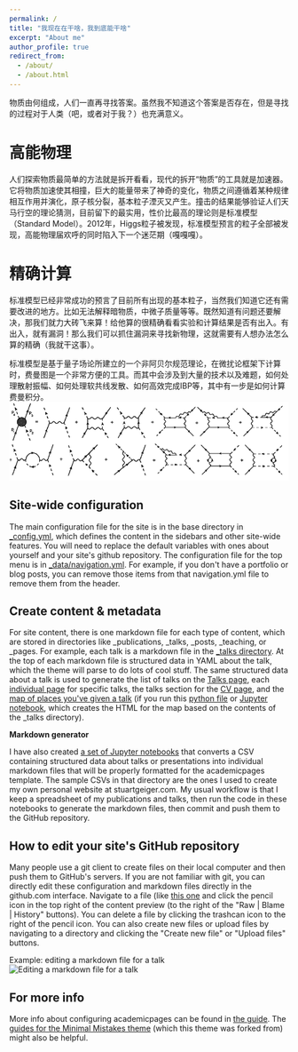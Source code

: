 ```yaml
---
permalink: /
title: "我现在在干啥，我到底能干啥"
excerpt: "About me"
author_profile: true
redirect_from: 
  - /about/
  - /about.html
---
```


<!-- What is the matter of the universe made of? Human ask for the answer of all time. I don't know whether it is exists. -->
物质由何组成，人们一直再寻找答案。虽然我不知道这个答案是否存在，但是寻找的过程对于人类（吧，或者对于我？）也充满意义。

高能物理
======
人们探索物质最简单的方法就是拆开看看，现代的拆开“物质”的工具就是加速器。它将物质加速使其相撞，巨大的能量带来了神奇的变化，物质之间遵循着某种规律相互作用并演化，原子核分裂，基本粒子湮灭又产生。撞击的结果能够验证人们天马行空的理论猜测，目前留下的最实用，性价比最高的理论则是标准模型（Standard Model）。2012年，Higgs粒子被发现，标准模型预言的粒子全部被发现，高能物理届欢呼的同时陷入下一个迷茫期（嘎嘎嘎）。

精确计算
======
标准模型已经非常成功的预言了目前所有出现的基本粒子，当然我们知道它还有需要改进的地方。比如无法解释暗物质，中微子质量等等。既然知道有问题还要解决，那我们就力大砖飞来算！给他算的很精确看看实验和计算结果是否有出入。有出入，就有漏洞！那么我们可以抓住漏洞来寻找新物理，这就需要有人想办法怎么算的精确（我就干这事）。

标准模型是基于量子场论所建立的一个非阿贝尔规范理论，在微扰论框架下计算时，费曼图是一个非常方便的工具。而其中会涉及到大量的技术以及难题，如何处理散射振幅、如何处理软共线发散、如何高效完成IBP等，其中有一步是如何计算费曼积分。
![feynman-diagram](/images/The-Feynman-diagrams-for-the-one-particle-irreducible-four-point-function-G-4-p-1-p.png)


Site-wide configuration
------
The main configuration file for the site is in the base directory in [_config.yml](https://github.com/academicpages/academicpages.github.io/blob/master/_config.yml), which defines the content in the sidebars and other site-wide features. You will need to replace the default variables with ones about yourself and your site's github repository. The configuration file for the top menu is in [_data/navigation.yml](https://github.com/academicpages/academicpages.github.io/blob/master/_data/navigation.yml). For example, if you don't have a portfolio or blog posts, you can remove those items from that navigation.yml file to remove them from the header. 

Create content & metadata
------
For site content, there is one markdown file for each type of content, which are stored in directories like _publications, _talks, _posts, _teaching, or _pages. For example, each talk is a markdown file in the [_talks directory](https://github.com/academicpages/academicpages.github.io/tree/master/_talks). At the top of each markdown file is structured data in YAML about the talk, which the theme will parse to do lots of cool stuff. The same structured data about a talk is used to generate the list of talks on the [Talks page](https://academicpages.github.io/talks), each [individual page](https://academicpages.github.io/talks/2012-03-01-talk-1) for specific talks, the talks section for the [CV page](https://academicpages.github.io/cv), and the [map of places you've given a talk](https://academicpages.github.io/talkmap.html) (if you run this [python file](https://github.com/academicpages/academicpages.github.io/blob/master/talkmap.py) or [Jupyter notebook](https://github.com/academicpages/academicpages.github.io/blob/master/talkmap.ipynb), which creates the HTML for the map based on the contents of the _talks directory).

**Markdown generator**

I have also created [a set of Jupyter notebooks](https://github.com/academicpages/academicpages.github.io/tree/master/markdown_generator
) that converts a CSV containing structured data about talks or presentations into individual markdown files that will be properly formatted for the academicpages template. The sample CSVs in that directory are the ones I used to create my own personal website at stuartgeiger.com. My usual workflow is that I keep a spreadsheet of my publications and talks, then run the code in these notebooks to generate the markdown files, then commit and push them to the GitHub repository.

How to edit your site's GitHub repository
------
Many people use a git client to create files on their local computer and then push them to GitHub's servers. If you are not familiar with git, you can directly edit these configuration and markdown files directly in the github.com interface. Navigate to a file (like [this one](https://github.com/academicpages/academicpages.github.io/blob/master/_talks/2012-03-01-talk-1.md) and click the pencil icon in the top right of the content preview (to the right of the "Raw | Blame | History" buttons). You can delete a file by clicking the trashcan icon to the right of the pencil icon. You can also create new files or upload files by navigating to a directory and clicking the "Create new file" or "Upload files" buttons. 

Example: editing a markdown file for a talk
![Editing a markdown file for a talk](/images/editing-talk.png)

For more info
------
More info about configuring academicpages can be found in [the guide](https://academicpages.github.io/markdown/). The [guides for the Minimal Mistakes theme](https://mmistakes.github.io/minimal-mistakes/docs/configuration/) (which this theme was forked from) might also be helpful.
